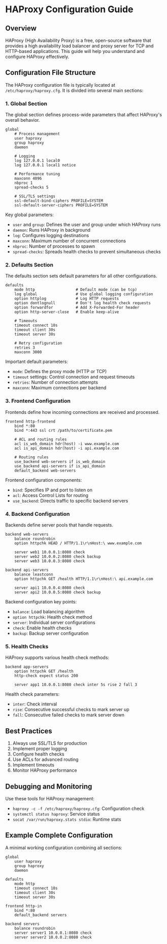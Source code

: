 # HAProxy Configuration Guide

## Overview

HAProxy (High Availability Proxy) is a free, open-source software that provides a high availability load balancer and proxy server for TCP and HTTP-based applications. This guide will help you understand and configure HAProxy effectively.

## Configuration File Structure

The HAProxy configuration file is typically located at `/etc/haproxy/haproxy.cfg`. It is divided into several main sections:

### 1. Global Section

The global section defines process-wide parameters that affect HAProxy's overall behavior.

```
global
    # Process management
    user haproxy
    group haproxy
    daemon

    # Logging
    log 127.0.0.1 local0
    log 127.0.0.1 local1 notice

    # Performance tuning
    maxconn 4096
    nbproc 1
    spread-checks 5

    # SSL/TLS settings
    ssl-default-bind-ciphers PROFILE=SYSTEM
    ssl-default-server-ciphers PROFILE=SYSTEM
```

Key global parameters:
- `user` and `group`: Defines the user and group under which HAProxy runs
- `daemon`: Runs HAProxy in background
- `log`: Configures logging destinations
- `maxconn`: Maximum number of concurrent connections
- `nbproc`: Number of processes to spawn
- `spread-checks`: Spreads health checks to prevent simultaneous checks

### 2. Defaults Section

The defaults section sets default parameters for all other configurations.

```
defaults
    mode http                  # Default mode (can be tcp)
    log global                 # Use global logging configuration
    option httplog             # Log HTTP requests
    option dontlognull         # Don't log health check requests
    option forwardfor          # Add X-Forwarded-For header
    option http-server-close   # Enable keep-alive
    
    # Timeouts
    timeout connect 10s
    timeout client 30s
    timeout server 30s

    # Retry configuration
    retries 3
    maxconn 3000
```

Important default parameters:
- `mode`: Defines the proxy mode (HTTP or TCP)
- `timeout` settings: Control connection and request timeouts
- `retries`: Number of connection attempts
- `maxconn`: Maximum connections per backend

### 3. Frontend Configuration

Frontends define how incoming connections are received and processed.

```
frontend http-frontend
    bind *:80
    bind *:443 ssl crt /path/to/certificate.pem
    
    # ACL and routing rules
    acl is_web_domain hdr(host) -i www.example.com
    acl is_api_domain hdr(host) -i api.example.com

    # Routing rules
    use_backend web-servers if is_web_domain
    use_backend api-servers if is_api_domain
    default_backend web-servers
```

Frontend configuration components:
- `bind`: Specifies IP and port to listen on
- `acl`: Access Control Lists for routing
- `use_backend`: Directs traffic to specific backend servers

### 4. Backend Configuration

Backends define server pools that handle requests.

```
backend web-servers
    balance roundrobin
    option httpchk HEAD / HTTP/1.1\r\nHost:\ www.example.com
    
    server web1 10.0.0.1:8080 check
    server web2 10.0.0.2:8080 check backup
    server web3 10.0.0.3:8080 check

backend api-servers
    balance leastconn
    option httpchk GET /health HTTP/1.1\r\nHost:\ api.example.com
    
    server api1 10.0.0.4:8080 check
    server api2 10.0.0.5:8080 check backup
```

Backend configuration key points:
- `balance`: Load balancing algorithm
- `option httpchk`: Health check method
- `server`: Individual server configurations
- `check`: Enable health checks
- `backup`: Backup server configuration

### 5. Health Checks

HAProxy supports various health check methods:

```
backend app-servers
    option httpchk GET /health
    http-check expect status 200
    
    server app1 10.0.0.1:8080 check inter 5s rise 2 fall 3
```

Health check parameters:
- `inter`: Check interval
- `rise`: Consecutive successful checks to mark server up
- `fall`: Consecutive failed checks to mark server down

## Best Practices

1. Always use SSL/TLS for production
2. Implement proper logging
3. Configure health checks
4. Use ACLs for advanced routing
5. Implement timeouts
6. Monitor HAProxy performance

## Debugging and Monitoring

Use these tools for HAProxy management:
- `haproxy -c -f /etc/haproxy/haproxy.cfg`: Configuration check
- `systemctl status haproxy`: Service status
- `socat /var/run/haproxy.stats stdio`: Runtime stats

## Example Complete Configuration

A minimal working configuration combining all sections:

```
global
    user haproxy
    group haproxy
    daemon

defaults
    mode http
    timeout connect 10s
    timeout client 30s
    timeout server 30s

frontend http-in
    bind *:80
    default_backend servers

backend servers
    balance roundrobin
    server server1 10.0.0.1:8080 check
    server server2 10.0.0.2:8080 check
```
